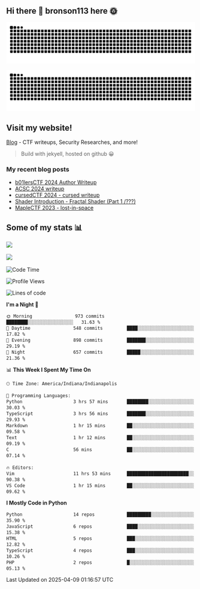## Hi there 👋 bronson113 here 🌞
<div align="center">

![GitHub Snake Light](https://raw.githubusercontent.com/bronson113/bronson113/snake/github-snake.svg#gh-light-mode-only)

![GitHub Snake dark](https://raw.githubusercontent.com/bronson113/bronson113/snake/github-snake-dark.svg#gh-dark-mode-only)

</div>

## Visit my website!
[Blog](https://bronson113.github.io/) - CTF writeups, Security Researches, and more! 

> Build with jekyell, hosted on github 😀

### My recent blog posts

<!-- BLOG-POST-LIST:START -->
- [b01lersCTF 2024 Author Writeup](http://blog.bronson113.org/2024/04/15/b01lersctf-2024-author-writeup.html)
- [ACSC 2024 writeup](http://blog.bronson113.org/2024/04/03/acsc-2024-writeup.html)
- [cursedCTF 2024 - cursed writeup](http://blog.bronson113.org/2024/04/03/cursed.html)
- [Shader Introduction - Fractal Shader &lpar;Part 1 /???&rpar;](http://blog.bronson113.org/2024/03/12/shader-introduction-fractal-shader-part-1.html)
- [MapleCTF 2023 - lost-in-space](http://blog.bronson113.org/2023/10/03/maplectf-2023-lost-in-space.html)
<!-- BLOG-POST-LIST:END -->

## Some of my stats 📊
![](https://github-readme-stats-sigma-five.vercel.app/api?username=bronson113&theme=transparent&show_icons=true)

![](https://github-readme-stats-sigma-five.vercel.app/api/top-langs/?username=bronson113&theme=transparent&layout=compact&card_width=445)



<!--START_SECTION:waka-->
![Code Time](http://img.shields.io/badge/Code%20Time-1%2C157%20hrs%2052%20mins-blue)

![Profile Views](http://img.shields.io/badge/Profile%20Views-0-blue)

![Lines of code](https://img.shields.io/badge/From%20Hello%20World%20I%27ve%20Written-2.7%20million%20lines%20of%20code-blue)

**I'm a Night 🦉** 

```text
🌞 Morning                973 commits         ████████░░░░░░░░░░░░░░░░░   31.63 % 
🌆 Daytime                548 commits         ████░░░░░░░░░░░░░░░░░░░░░   17.82 % 
🌃 Evening                898 commits         ███████░░░░░░░░░░░░░░░░░░   29.19 % 
🌙 Night                  657 commits         █████░░░░░░░░░░░░░░░░░░░░   21.36 % 
```


📊 **This Week I Spent My Time On** 

```text
🕑︎ Time Zone: America/Indiana/Indianapolis

💬 Programming Languages: 
Python                   3 hrs 57 mins       ████████░░░░░░░░░░░░░░░░░   30.03 % 
TypeScript               3 hrs 56 mins       ███████░░░░░░░░░░░░░░░░░░   29.93 % 
Markdown                 1 hr 15 mins        ██░░░░░░░░░░░░░░░░░░░░░░░   09.58 % 
Text                     1 hr 12 mins        ██░░░░░░░░░░░░░░░░░░░░░░░   09.19 % 
C                        56 mins             ██░░░░░░░░░░░░░░░░░░░░░░░   07.14 % 

🔥 Editors: 
Vim                      11 hrs 53 mins      ███████████████████████░░   90.38 % 
VS Code                  1 hr 15 mins        ██░░░░░░░░░░░░░░░░░░░░░░░   09.62 % 
```

**I Mostly Code in Python** 

```text
Python                   14 repos            █████████░░░░░░░░░░░░░░░░   35.90 % 
JavaScript               6 repos             ████░░░░░░░░░░░░░░░░░░░░░   15.38 % 
HTML                     5 repos             ███░░░░░░░░░░░░░░░░░░░░░░   12.82 % 
TypeScript               4 repos             ███░░░░░░░░░░░░░░░░░░░░░░   10.26 % 
PHP                      2 repos             █░░░░░░░░░░░░░░░░░░░░░░░░   05.13 % 
```




 Last Updated on 2025-04-09 01:16:57 UTC
<!--END_SECTION:waka-->
